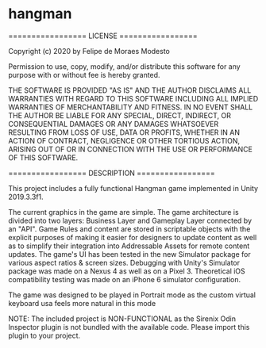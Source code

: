 # hangman

================= LICENSE =================

Copyright (c) 2020 by Felipe de Moraes Modesto

Permission to use, copy, modify, and/or distribute this software for any purpose with or without fee is hereby granted.

THE SOFTWARE IS PROVIDED "AS IS" AND THE AUTHOR DISCLAIMS ALL WARRANTIES WITH REGARD TO THIS SOFTWARE INCLUDING ALL IMPLIED WARRANTIES OF MERCHANTABILITY AND FITNESS.
IN NO EVENT SHALL THE AUTHOR BE LIABLE FOR ANY SPECIAL, DIRECT, INDIRECT, OR CONSEQUENTIAL DAMAGES OR ANY DAMAGES WHATSOEVER RESULTING FROM LOSS OF USE, DATA OR PROFITS,
WHETHER IN AN ACTION OF CONTRACT, NEGLIGENCE OR OTHER TORTIOUS ACTION, ARISING OUT OF OR IN CONNECTION WITH THE USE OR PERFORMANCE OF THIS SOFTWARE.

================= DESCRIPTION =================

This project includes a fully functional Hangman game implemented in Unity 2019.3.3f1.

The current graphics in the game are simple.
The game architecture is divided into two layers: Business Layer and Gameplay Layer connected by an "API".
Game Rules and content are stored in scriptable objects with the explicit purposes of making it easier for designers to update content
as well as to simplify their integration into Addressable Assets for remote content updates.
The game's UI has been tested in the new Simulator package for various aspect ratios & screen sizes.
Debugging with Unity's Simulator package was made on a Nexus 4 as well as on a Pixel 3.
Theoretical iOS compatibility testing was made on an iPhone 6 simulator configuration.

The game was designed to be played in Portrait mode as the custom virtual keyboard usa feels more natural in this mode

NOTE: The included project is NON-FUNCTIONAL as the Sirenix Odin Inspector plugin is not bundled with the available code. Please import this plugin to your project.
